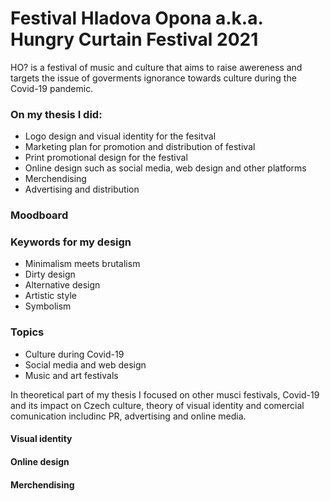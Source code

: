 # Festival Hladova Opona a.k.a. Hungry Curtain Festival 2021
HO? is a festival of music and culture that aims to raise awereness and targets the issue of goverments ignorance towards culture during the Covid-19 pandemic.

### On my thesis I did:
- Logo design and visual identity for the fesitval
- Marketing plan for promotion and distribution of festival
- Print promotional design for the festival
- Online design such as social media, web design and other platforms
- Merchendising
- Advertising and distribution

### Moodboard


### Keywords for my design
- Minimalism meets brutalism
- Dirty design
- Alternative design
- Artistic style
- Symbolism

### Topics 

- Culture during Covid-19
- Social media and web design
- Music and art festivals

In theoretical part of my thesis I focused on other musci festivals, Covid-19 and its impact on Czech culture, theory of visual identity and comercial comunication includinc PR, advertising and online media.

#### Visual identity

#### Online design

#### Merchendising


